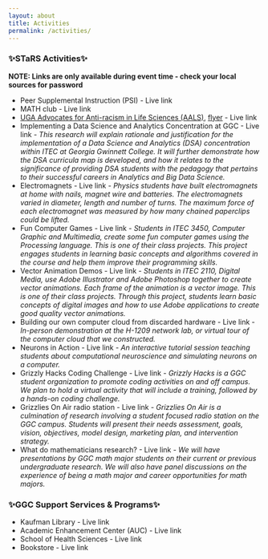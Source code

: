 ```yaml
---
layout: about
title: Activities
permalink: /activities/
---
```


<h3>✨STaRS Activities✨</h3>

**NOTE: Links are only available during event time - check your local sources for password**
   
* Peer Supplemental Instruction (PSI) - Live link 
* MATH club - Live link 
* [UGA Advocates for Anti-racism in Life Sciences (AALS)](https://aarlifesci.wixsite.com/website), [flyer](/stars2021/images/AARLS-flyer.pdf) - Live link 
* Implementing a Data Science and Analytics Concentration at GGC - Live link - _This research will explain rationale and justification for the implementation of  a Data Science and Analytics (DSA) concentration within ITEC at Georgia Gwinnett College. It will further demonstrate how the DSA  curricula map is developed, and how it relates to the significance of providing DSA students with the pedagogy that pertains to their successful careers in Analytics and Big Data Science._ 
* Electromagnets - Live link - _Physics students have built electromagnets at home with nails, magnet wire and batteries.   The electromagnets varied in diameter, length and number of turns.  The maximum force of each electromagnet was measured by how many chained paperclips could be lifted._
* Fun Computer Games - Live link - _Students in ITEC 3450, Computer Graphic and Multimedia, create some fun computer games using the Processing language. This is one of their class projects. This project engages students in learning basic concepts and algorithms covered in the course and help them improve their programming skills._
* Vector Animation Demos - Live link - _Students in ITEC 2110, Digital Media, use Adobe Illustrator and Adobe Photoshop together to create vector animations. Each frame of the animation is a vector image. This is one of their class projects. Through this project, students learn basic concepts of digital images and how to use Adobe applications to create good quality vector animations._
* Building our own computer cloud from discarded hardware - Live link - _In-person demonstration at the H-1209 network lab, or virtual tour of the computer cloud that we constructed._
* Neurons in Action - Live link - _An interactive tutorial session teaching students about computational neuroscience and simulating neurons on a computer._
* Grizzly Hacks Coding Challenge - Live link - _Grizzly Hacks is a GGC student organization to promote coding activities on and off campus. We plan to hold a virtual activity that will include a training, followed by a hands-on coding challenge._
* Grizzlies On Air radio station - Live link - _Grizzlies On Air is a culmination of research involving a student focused radio station on the GGC campus.  Students will present their needs assessment, goals, vision, objectives, model design, marketing plan, and intervention strategy._
* What do mathematicians research? - Live link - _We will have presentations by GGC math major students on their current or previous undergraduate research. We will also have panel discussions on the experience of being a math major and career opportunities for math majors._

<h3>✨GGC Support Services & Programs✨</h3>

* Kaufman Library - Live link
* Academic Enhancement Center (AUC) - Live link
* School of Health Sciences - Live link
* Bookstore - Live link


